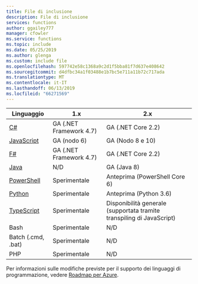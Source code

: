```yaml
---
title: File di inclusione
description: File di inclusione
services: functions
author: ggailey777
manager: cfowler
ms.service: functions
ms.topic: include
ms.date: 05/25/2019
ms.author: glenga
ms.custom: include file
ms.openlocfilehash: 597742e58c1368a9c2d1f5bba81f7d637e408642
ms.sourcegitcommit: d4dfbc34a1f03488e1b7bc5e711a11b72c717ada
ms.translationtype: MT
ms.contentlocale: it-IT
ms.lasthandoff: 06/13/2019
ms.locfileid: "66271569"
---
```

|Linguaggio                                 |1.x         |2.x|
|-----------------------------------------|------------|---|
|[C#](../articles/azure-functions/functions-reference-csharp.md)|GA (.NET Framework 4.7)|GA (.NET Core 2.2)|
|[JavaScript](../articles/azure-functions/functions-reference-node.md)|GA (nodo 6)|GA (Nodo 8 e 10)|
|[F#](../articles/azure-functions/functions-reference-fsharp.md)|GA (.NET Framework 4.7)|GA (.NET Core 2.2)|
|[Java](../articles/azure-functions/functions-reference-java.md)|N/D|GA (Java 8)|
|[PowerShell](../articles/azure-functions/functions-reference-powershell.md) |Sperimentale|Anteprima (PowerShell Core 6)|
|[Python](../articles/azure-functions/functions-reference-python.md)|Sperimentale|Anteprima (Python 3.6)|
|[TypeScript](../articles/azure-functions/functions-reference-node.md#typescript) |Sperimentale|Disponibilità generale (supportata tramite transpiling di JavaScript)|
|Bash                |Sperimentale|N/D|
|Batch (.cmd, .bat)  |Sperimentale|N/D|
|PHP                 |Sperimentale|N/D|



Per informazioni sulle modifiche previste per il supporto dei linguaggi di programmazione, vedere [Roadmap per Azure](https://azure.microsoft.com/roadmap/?tag=functions).
